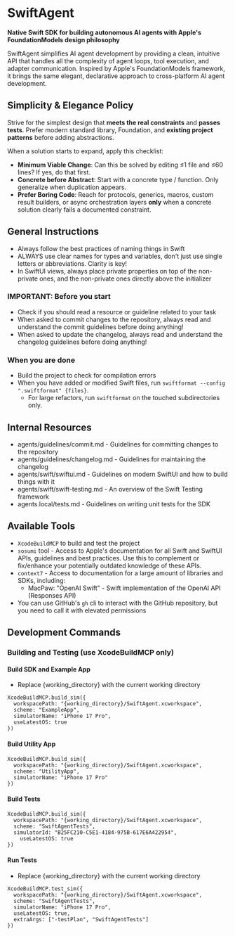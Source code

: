 # SwiftAgent

**Native Swift SDK for building autonomous AI agents with Apple's FoundationModels design philosophy**

SwiftAgent simplifies AI agent development by providing a clean, intuitive API that handles all the complexity of agent loops, tool execution, and adapter communication. Inspired by Apple's FoundationModels framework, it brings the same elegant, declarative approach to cross-platform AI agent development.

## Simplicity & Elegance Policy

Strive for the simplest design that **meets the real constraints** and **passes tests**. Prefer modern standard library, Foundation, and **existing project patterns** before adding abstractions.

When a solution starts to expand, apply this checklist:

- **Minimum Viable Change**: Can this be solved by editing ≤1 file and ≤60 lines? If yes, do that first.
- **Concrete before Abstract**: Start with a concrete type / function. Only generalize when duplication appears.
- **Prefer Boring Code**: Reach for protocols, generics, macros, custom result builders, or async orchestration layers **only** when a concrete solution clearly fails a documented constraint.

## General Instructions

- Always follow the best practices of naming things in Swift
- ALWAYS use clear names for types and variables, don't just use single letters or abbreviations. Clarity is key!
- In SwiftUI views, always place private properties on top of the non-private ones, and the non-private ones directly above the initializer

### **IMPORTANT**: Before you start

- Check if you should read a resource or guideline related to your task
- When asked to commit changes to the repository, always read and understand the commit guidelines before doing anything!
- When asked to update the changelog, always read and understand the changelog guidelines before doing anything!

### When you are done

- Build the project to check for compilation errors
- When you have added or modified Swift files, run `swiftformat --config ".swiftformat" {files}`.
	- For large refactors, run `swiftformat` on the touched subdirectories only.

## Internal Resources

- agents/guidelines/commit.md - Guidelines for committing changes to the repository
- agents/guidelines/changelog.md - Guidelines for maintaining the changelog
- agents/swift/swiftui.md - Guidelines on modern SwiftUI and how to build things with it
- agents/swift/swift-testing.md - An overview of the Swift Testing framework
- agents.local/tests.md - Guidelines on writing unit tests for the SDK

## Available Tools

- `XcodeBuildMCP` to build and test the project
- `sosumi` tool - Access to Apple's documentation for all Swift and SwiftUI APIs, guidelines and best practices. Use this to complement or fix/enhance your potentially outdated knowledge of these APIs.
- `context7` - Access to documentation for a large amount of libraries and SDKs, including:
	- MacPaw: "OpenAI Swift" - Swift implementation of the OpenAI API (Responses API)
- You can use GitHub's `gh` cli to interact with the GitHub repository, but you need to call it with elevated permissions

## Development Commands

### Building and Testing (use XcodeBuildMCP only)

#### Build SDK and Example App

- Replace {working_directory} with the current working directory

```
XcodeBuildMCP.build_sim({
  workspacePath: "{working_directory}/SwiftAgent.xcworkspace",
  scheme: "ExampleApp",
  simulatorName: "iPhone 17 Pro",
  useLatestOS: true
})
```

#### Build Utility App

```
XcodeBuildMCP.build_sim({
  workspacePath: "{working_directory}/SwiftAgent.xcworkspace",
  scheme: "UtilityApp",
  simulatorName: "iPhone 17 Pro"
})
```

#### Build Tests

```
XcodeBuildMCP.build_sim({
  workspacePath: "{working_directory}/SwiftAgent.xcworkspace",
  scheme: "SwiftAgentTests",
  simulatorId: "B25FC210-C5E1-4184-975B-617E6A422954",
	useLatestOS: true
})
```

#### Run Tests

- Replace {working_directory} with the current working directory

```
XcodeBuildMCP.test_sim({
  workspacePath: "{working_directory}/SwiftAgent.xcworkspace",
  scheme: "SwiftAgentTests",
  simulatorName: "iPhone 17 Pro",
  useLatestOS: true,
  extraArgs: ["-testPlan", "SwiftAgentTests"]
})
```
